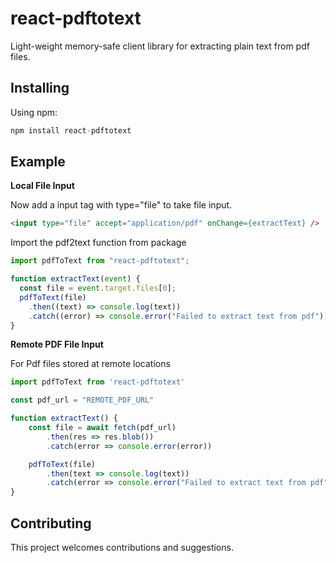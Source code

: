 # react-pdftotext

Light-weight memory-safe client library for extracting plain text from pdf files.

## Installing

Using npm:

```js
npm install react-pdftotext
```

## Example

**Local File Input**

Now add a input tag with type="file" to take file input.

```html
<input type="file" accept="application/pdf" onChange={extractText} />
```

Import the pdf2text function from package

```js
import pdfToText from "react-pdftotext";

function extractText(event) {
  const file = event.target.files[0];
  pdfToText(file)
    .then((text) => console.log(text))
    .catch((error) => console.error("Failed to extract text from pdf"));
}
```

**Remote PDF File Input**

For Pdf files stored at remote locations

```js
import pdfToText from 'react-pdftotext'

const pdf_url = "REMOTE_PDF_URL"

function extractText() {
    const file = await fetch(pdf_url)
        .then(res => res.blob())
        .catch(error => console.error(error))

    pdfToText(file)
        .then(text => console.log(text))
        .catch(error => console.error("Failed to extract text from pdf"))
}
```

## Contributing

This project welcomes contributions and suggestions.

